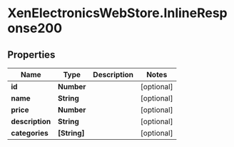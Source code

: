 # XenElectronicsWebStore.InlineResponse200

## Properties
Name | Type | Description | Notes
------------ | ------------- | ------------- | -------------
**id** | **Number** |  | [optional] 
**name** | **String** |  | [optional] 
**price** | **Number** |  | [optional] 
**description** | **String** |  | [optional] 
**categories** | **[String]** |  | [optional] 
